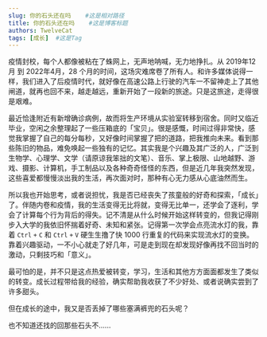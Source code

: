 ```yaml
---
slug: 你的石头还在吗    #这是相对路径
title: 你的石头还在吗    #这是博客标题
authors: TwelveCat
tags: [成长]  #这是Tag
---
```


疫情封校，每个人都像被粘在了蛛网上，无声地呐喊，无力地挣扎。从 2019年12月 到 2022年4月，28 个月的时间，这场灾难席卷了所有人。和许多媒体说得一样，我们进入了后疫情时代，就好像在高速公路上行驶的汽车一不留神走上了其他闸道，就再也回不来，越走越远，重新开始了一段新的旅途。只是这旅途，走得很是艰难。

最近恰逢附近有新增确诊病例，故而将生产环境从实验室转移到宿舍。同时又临近毕业，空闲之余整理起了一些压箱底的「宝贝」。很是感慨，时间过得非常快，感觉我掌握了自己的每分每秒，又好像时间掌握了把的道路，把我推向未来。看到那些陈旧的物品，难免唤起一些独有的记忆。其实我是个兴趣及其广泛的人，广泛到生物学、心理学、文学（请原谅我笨拙的文笔）、音乐、掌上极限、山地越野、游戏、摄影、计算机，手工制品以及各种奇奇怪怪的东西，但是近几年我突然发现，这些喜爱都慢慢淡出我的生活，再次面对时，那种有心无力感从心底油然而生。

所以我也开始思考，或者说担忧，我是否已经丧失了孩童般的好奇和探索，「成长」了。伴随内卷和疫情，我的生活变得无比将就，变得无比单一，还学会了逐利，学会了计算每个行为背后的得失。记不清是从什么时候开始这样转变的，但我记得刚步入大学的我依旧怀揣着好奇、未知和紧张。记得第一次学会点亮流水灯的我，靠着 `Ctrl` `+` `C` 和 `Ctrl` `+` `V` 硬生生撸了快 1000 行重复的代码来实现流水灯的变换。靠着兴趣驱动，一不小心就走了好几年，可是走到现在却发现好像再找不回当时的激动，只剩技巧和「意义」。

最可怕的是，并不只是这点热爱被转变，学习，生活和其他方方面面都发生了类似的转变。成长过程带给我的经验，确实帮助我收获了不少好处、或者说确实尝到了许多甜头。

但在成长的途中，我又是否丢掉了哪些塞满裤兜的石头呢？

也不知道还找的回那些石头不......
